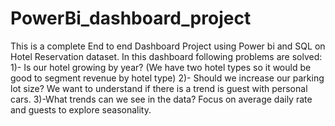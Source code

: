 # PowerBi_dashboard_project
This is a complete End to end Dashboard Project using Power bi and SQL on Hotel Reservation dataset.
In this dashboard following problems are solved:
1)- Is our hotel growing by year?
(We have two hotel types so it would be good to segment revenue by hotel type)
2)- Should we increase our parking lot size?
We want to understand if there is a trend is guest with personal cars.
3)-What trends can we see in the data?
Focus on average daily rate and guests to explore seasonality.
